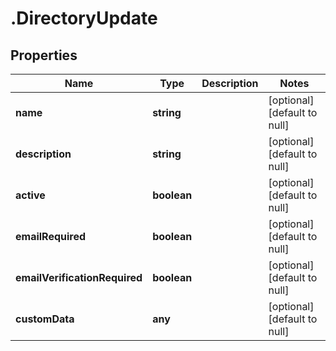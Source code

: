 # .DirectoryUpdate

## Properties
Name | Type | Description | Notes
------------ | ------------- | ------------- | -------------
**name** | **string** |  | [optional] [default to null]
**description** | **string** |  | [optional] [default to null]
**active** | **boolean** |  | [optional] [default to null]
**emailRequired** | **boolean** |  | [optional] [default to null]
**emailVerificationRequired** | **boolean** |  | [optional] [default to null]
**customData** | **any** |  | [optional] [default to null]


